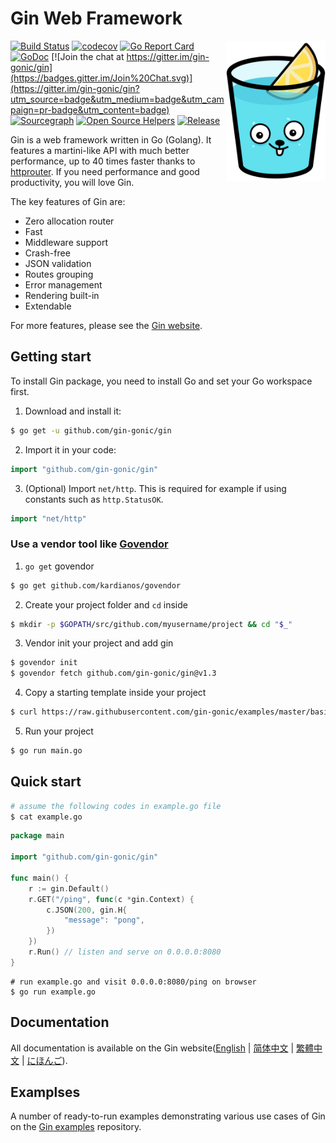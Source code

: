 # Gin Web Framework

<img align="right" width="159px" src="https://raw.githubusercontent.com/gin-gonic/logo/master/color.png">

[![Build Status](https://travis-ci.org/gin-gonic/gin.svg)](https://travis-ci.org/gin-gonic/gin)
[![codecov](https://codecov.io/gh/gin-gonic/gin/branch/master/graph/badge.svg)](https://codecov.io/gh/gin-gonic/gin)
[![Go Report Card](https://goreportcard.com/badge/github.com/gin-gonic/gin)](https://goreportcard.com/report/github.com/gin-gonic/gin)
[![GoDoc](https://godoc.org/github.com/gin-gonic/gin?status.svg)](https://godoc.org/github.com/gin-gonic/gin)
[![Join the chat at https://gitter.im/gin-gonic/gin](https://badges.gitter.im/Join%20Chat.svg)](https://gitter.im/gin-gonic/gin?utm_source=badge&utm_medium=badge&utm_campaign=pr-badge&utm_content=badge)
[![Sourcegraph](https://sourcegraph.com/github.com/gin-gonic/gin/-/badge.svg)](https://sourcegraph.com/github.com/gin-gonic/gin?badge)
[![Open Source Helpers](https://www.codetriage.com/gin-gonic/gin/badges/users.svg)](https://www.codetriage.com/gin-gonic/gin)
[![Release](https://img.shields.io/github/release/gin-gonic/gin.svg?style=flat-square)](https://github.com/gin-gonic/gin/releases)

Gin is a web framework written in Go (Golang). It features a martini-like API with much better performance, up to 40 times faster thanks to [httprouter](https://github.com/julienschmidt/httprouter). If you need performance and good productivity, you will love Gin.

The key features of Gin are:

- Zero allocation router
- Fast
- Middleware support
- Crash-free
- JSON validation
- Routes grouping
- Error management
- Rendering built-in
- Extendable

For more features, please see the [Gin website](https://gin-gonic.com/).

## Getting start

To install Gin package, you need to install Go and set your Go workspace first.

1. Download and install it:

```sh
$ go get -u github.com/gin-gonic/gin
```

2. Import it in your code:

```go
import "github.com/gin-gonic/gin"
```

3. (Optional) Import `net/http`. This is required for example if using constants such as `http.StatusOK`.

```go
import "net/http"
```

### Use a vendor tool like [Govendor](https://github.com/kardianos/govendor)

1. `go get` govendor

```sh
$ go get github.com/kardianos/govendor
```
2. Create your project folder and `cd` inside

```sh
$ mkdir -p $GOPATH/src/github.com/myusername/project && cd "$_"
```

3. Vendor init your project and add gin

```sh
$ govendor init
$ govendor fetch github.com/gin-gonic/gin@v1.3
```

4. Copy a starting template inside your project

```sh
$ curl https://raw.githubusercontent.com/gin-gonic/examples/master/basic/main.go > main.go
```

5. Run your project

```sh
$ go run main.go
```

## Quick start
 
```sh
# assume the following codes in example.go file
$ cat example.go
```

```go
package main

import "github.com/gin-gonic/gin"

func main() {
	r := gin.Default()
	r.GET("/ping", func(c *gin.Context) {
		c.JSON(200, gin.H{
			"message": "pong",
		})
	})
	r.Run() // listen and serve on 0.0.0.0:8080
}
```

```
# run example.go and visit 0.0.0.0:8080/ping on browser
$ go run example.go
```

## Documentation

All documentation is available on the Gin website([English](https://gin-gonic.com/docs/) | [简体中文](https://gin-gonic.com/zh-cn/docs/) | [繁體中文](https://gin-gonic.com/zh-tw/docs/) | [にほんご](https://gin-gonic.com/ja/docs/)).

## Examplses

A number of ready-to-run examples demonstrating various use cases of Gin on the [Gin examples](https://github.com/gin-gonic/examples) repository.

